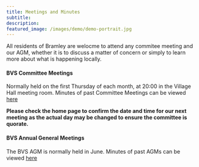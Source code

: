 ```yaml
---
title: Meetings and Minutes
subtitle:
description: 
featured_image: /images/demo/demo-portrait.jpg
---
```


All residents of Bramley are welocme to attend any commitee meeting and our AGM, whether it is to discuss a matter of concern or simply to learn more about what is happening locally.

#### BVS Committee Meetings
Normally held on the first Thursday of each month, at 20:00 in the Village Hall meeting room. Minutes of past Committee Meetings can be viewed [here](https://www.dropbox.com/sh/cpw9skqdncp4toa/AABDrZ5KJQWuJJrh5BRKAEdHa?dl=0)

**Please check the home page to confirm the date and time for our next meeting as the actual day may be changed to ensure the committee is quorate.** 

#### BVS Annual General Meetings
The BVS AGM is normally held in June.	Minutes of past AGMs can be viewed [here](https://www.dropbox.com/sh/ivqro92rstfehf9/AABczXmBNxSwMpcW6QzSdImva?dl=0)



